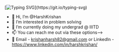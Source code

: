 [![Typing SVG](https://readme-typing-svg.demolab.com?font=Fira+Code&size=30&duration=2500&pause=500&center=true&vCenter=true&multiline=true&width=600&height=100&lines=Hi+there!;Welcome+to+my+GitHub+Profile...)](https://git.io/typing-svg)




- 👋 Hi, I’m @HarshKrishan
- 👀 I’m interested in problem solving 
- 🌱 I’m currently doing my undergrad @ IIITD
- 📫 You can reach me out via these options-->
- 📧 Email - krishanharsh82@gmail.com or LinkedIn - https://www.linkedin.com/in/harshkrishan/ 

<!---
HarshKrishan/HarshKrishan is a ✨ special ✨ repository because its `README.md` (this file) appears on your GitHub profile.
You can click the Preview link to take a look at your changes.
--->

